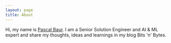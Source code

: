 ```yaml
---
layout: page
title: About
---
```


Hi, my name is <a href='https://www.linkedin.com/in/pascalalexanderbaur/' >Pascal Baur</a>. I am a Senior Solution Engineer and AI & ML expert and share my thoughts, ideas and learnings in my blog Bits 'n' Bytes.
